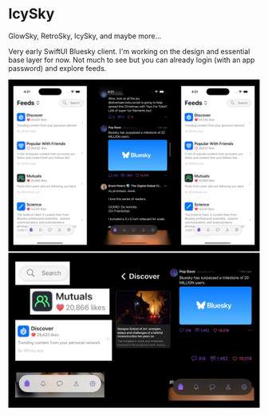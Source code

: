 # IcySky

GlowSky, RetroSky, IcySky, and maybe more...

Very early SwiftUI Bluesky client.
I'm working on the design and essential base layer for now.
Not much to see but you can already login (with an app password) and explore feeds.

<img src="Images/image1.png" />
<img src="Images/image2.png" />

